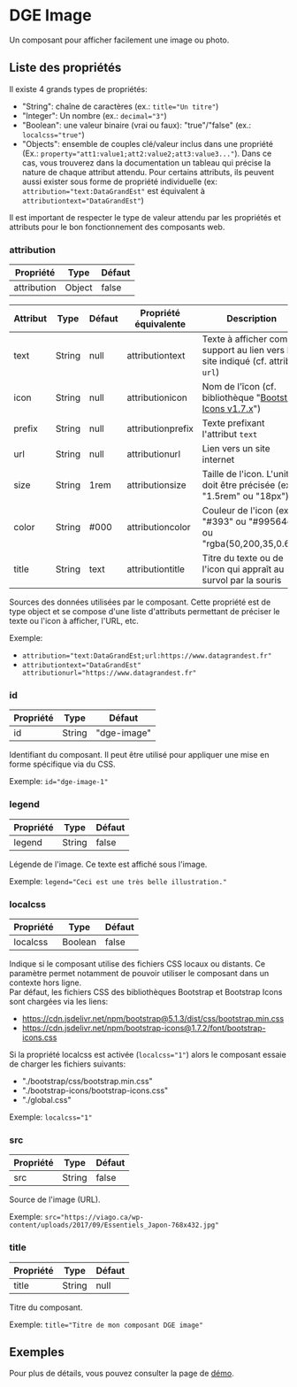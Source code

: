 # DGE Image

Un composant pour afficher facilement une image ou photo.

<div style="width:40%">
    <dge-image 
        id="dge-image-1" 
        title="Exemple d'image"
        attribution="Viago;url:https://viago.ca/top-10-des-activites-a-faire-au-japon/"
        src="https://viago.ca/wp-content/uploads/2017/09/Essentiels_Japon-768x432.jpg"
        legend="Essentiels Japon"
         />
</div>

## Liste des propriétés

Il existe 4 grands types de propriétés:

- "String": chaîne de caractères (ex.: `title="Un titre"`) 
- "Integer": Un nombre (ex.: `decimal="3"`) 
- "Boolean": une valeur binaire (vrai ou faux): "true"/"false" (ex.: `localcss="true"`) 
- "Objects": ensemble de couples clé/valeur inclus dans une propriété (Ex.: `property="att1:value1;att2:value2;att3:value3..."`). Dans ce cas, vous trouverez dans la documentation un tableau qui précise la nature de chaque attribut attendu. Pour certains attributs, ils peuvent aussi exister sous forme de propriété individuelle (ex: `attribution="text:DataGrandEst"` est équivalent à `attributiontext="DataGrandEst"`)

Il est important de respecter le type de valeur attendu par les propriétés et attributs pour le bon fonctionnement des composants web.

### attribution

| Propriété   | Type   | Défaut     |
|-------------|--------|------------|
| attribution | Object | false      |

| Attribut | Type   | Défaut | Propriété  équivalente | Description                                                                                  |
|----------|--------|--------|------------------------|----------------------------------------------------------------------------------------------|
| text     | String | null   | attributiontext        | Texte à afficher comme support au lien vers le site indiqué (cf. attribut `url`)              |
| icon     | String | null   | attributionicon        | Nom de l'îcon (cf. bibliothèque "[Bootstrap Icons v1.7.x](https://icons.getbootstrap.com/)") |
| prefix   | String | null   | attributionprefix      | Texte prefixant l'attribut `text`                                                            |
| url      | String | null   | attributionurl         | Lien vers un site internet                                                                   |
| size     | String | 1rem   | attributionsize        | Taille de l'icon. L'unité doit être précisée (ex.: "1.5rem" ou "18px")                       |
| color    | String | #000   | attributioncolor       | Couleur de l'icon (ex.: "#393" ou "#99564c" ou "rgba(50,200,35,0.6)")                        |
| title    | String | text   | attributiontitle       | Titre du texte ou de l'icon qui appraît au survol par la souris                              |

Sources des données utilisées par le composant. 
Cette propriété est de type object et se compose d'une liste d'attributs permettant de préciser le texte ou l'icon à afficher, l'URL, etc.

Exemple: 

- `attribution="text:DataGrandEst;url:https://www.datagrandest.fr"`
- `attributiontext="DataGrandEst" attributionurl="https://www.datagrandest.fr"`

### id

| Propriété | Type   | Défaut      |
|-----------|--------|-------------|
| id        | String | "dge-image" |

Identifiant du composant. Il peut être utilisé pour appliquer une mise en forme spécifique via du CSS.

Exemple: `id="dge-image-1"`


### legend

| Propriété   | Type   | Défaut     |
|-------------|--------|------------|
| legend      | String | false      |

Légende de l'image. Ce texte est affiché sous l'image. 

Exemple: `legend="Ceci est une très belle illustration."`

### localcss

| Propriété   | Type    | Défaut     |
|-------------|---------|------------|
| localcss    | Boolean | false      |

Indique si le composant utilise des fichiers CSS locaux ou distants. Ce paramètre permet notamment de pouvoir utiliser le composant dans un contexte hors ligne.  
Par défaut, les fichiers CSS des bibliothèques Bootstrap et Bootstrap Icons sont chargées via les liens:

- https://cdn.jsdelivr.net/npm/bootstrap@5.1.3/dist/css/bootstrap.min.css
- https://cdn.jsdelivr.net/npm/bootstrap-icons@1.7.2/font/bootstrap-icons.css

Si la propriété localcss est activée (`localcss="1"`) alors le composant essaie de charger les fichiers suivants:

- "./bootstrap/css/bootstrap.min.css"
- "./bootstrap-icons/bootstrap-icons.css"
- "./global.css"

Exemple: `localcss="1"`

### src

| Propriété   | Type   | Défaut     |
|-------------|--------|------------|
| src         | String | false      |

Source de l'image (URL).

Exemple: `src="https://viago.ca/wp-content/uploads/2017/09/Essentiels_Japon-768x432.jpg"`

### title

| Propriété | Type   | Défaut     |
|-----------|--------|------------|
| title     | String | null       |

Titre du composant.

Exemple: `title="Titre de mon composant DGE image"`

## Exemples

Pour plus de détails, vous pouvez consulter la page de [démo](examples-image.md).

